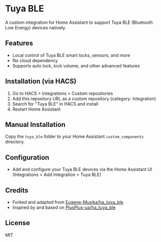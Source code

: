 # Tuya BLE

A custom integration for Home Assistant to support Tuya BLE (Bluetooth Low Energy) devices natively.

## Features
- Local control of Tuya BLE smart locks, sensors, and more
- No cloud dependency
- Supports auto lock, lock volume, and other advanced features

## Installation (via HACS)
1. Go to HACS > Integrations > Custom repositories
2. Add this repository URL as a custom repository (category: Integration)
3. Search for "Tuya BLE" in HACS and install
4. Restart Home Assistant

## Manual Installation
Copy the `tuya_ble` folder to your Home Assistant `custom_components` directory.

## Configuration
- Add and configure your Tuya BLE devices via the Home Assistant UI (Integrations > Add Integration > Tuya BLE)

## Credits
- Forked and adapted from [Eugene-Musika/ha_tuya_ble](https://github.com/Eugene-Musika/ha_tuya_ble)
- Inspired by and based on [PlusPlus-ua/ha_tuya_ble](https://github.com/PlusPlus-ua/ha_tuya_ble)

## License
MIT 